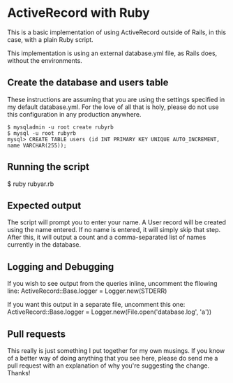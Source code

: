 # ActiveRecord with Ruby
This is a basic implementation of using ActiveRecord outside of Rails, in this case, with a plain Ruby script.

This implementation is using an external database.yml file, as Rails does, without the environments.

## Create the database and users table
These instructions are assuming that you are using the settings specified in my default database.yml. For the love of all that is holy, please do not use this configuration in any production anywhere.

    $ mysqladmin -u root create rubyrb
    $ mysql -u root rubyrb
    mysql> CREATE TABLE users (id INT PRIMARY KEY UNIQUE AUTO_INCREMENT, name VARCHAR(255));


## Running the script
$ ruby rubyar.rb

## Expected output
The script will prompt you to enter your name. A User record will be created using the name entered. If no name is entered, it will simply skip that step. After this, it will output a count and a comma-separated list of names currently in the database.

## Logging and Debugging

If you wish to see output from the queries inline, uncomment the fllowing line:
    ActiveRecord::Base.logger = Logger.new(STDERR)

If you want this output in a separate file, uncomment this one:
    ActiveRecord::Base.logger = Logger.new(File.open('database.log', 'a'))

## Pull requests
This really is just something I put together for my own musings. If you know of a better way of doing anything that you see here, please do send me a pull request with an explanation of why you're suggesting the change. Thanks!

